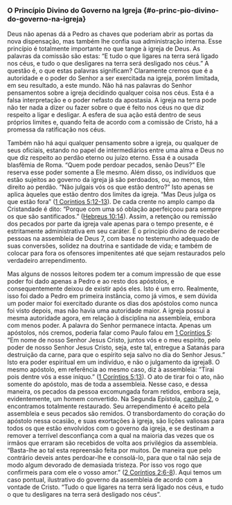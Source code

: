 ### O Princípio Divino do Governo na Igreja {#o-princ-pio-divino-do-governo-na-igreja}

Deus não apenas dá a Pedro as chaves que poderiam abrir as portas da nova dispensação, mas também lhe confia sua administração interna. Esse princípio é totalmente importante no que tange à igreja de Deus. As palavras da comissão são estas: “E tudo o que ligares na terra será ligado nos céus, e tudo o que desligares na terra será desligado nos céus.” A questão é, o que estas palavras significam? Claramente cremos que é a autoridade e o poder do Senhor a ser exercitada na igreja, porém limitada, em seu resultado, a este mundo. Não há nas palavras do Senhor pensamentos sobre a igreja decidindo qualquer coisa nos céus. Esta é a falsa interpretação e o poder nefasto da apostasia. A igreja na terra pode não ter nada a dizer ou fazer sobre o que é feito nos céus no que diz respeito a ligar e desligar. A esfera de sua ação está dentro de seus próprios limites e, quando feita de acordo com a comissão de Cristo, há a promessa da ratificação nos céus.

Também não há aqui qualquer pensamento sobre a igreja, ou qualquer de seus oficiais, estando no papel de intermediários entre uma alma e Deus no que diz respeito ao perdão eterno ou juízo eterno. Essa é a ousada blasfêmia de Roma. “Quem pode perdoar pecados, senão Deus?” Ele reserva esse poder somente a Ele mesmo. Além disso, os indivíduos que estão sujeitos ao governo da igreja já são perdoados, ou, ao menos, têm direito ao perdão. “Não julgais vós os que estão dentro?” Isto apenas se aplica àqueles que estão dentro dos limites da igreja. “Mas Deus julga os que estão fora” ([1 Coríntios 5:12-13](http://bibliaonline.com.br/acf/1co/5/12-13)). De cada crente no amplo campo da Cristandade é dito: “Porque com uma só oblação aperfeiçoou para sempre os que são santificados.” ([Hebreus 10:14](http://bibliaonline.com.br/acf/hb/10/14)). Assim, a retenção ou remissão dos pecados por parte da igreja vale apenas para o tempo presente, e é estritamente administrativa em seu caráter. É o princípio divino de receber pessoas na assembleia de Deus 7, com base no testemunho adequado de suas conversões, solidez na doutrina e santidade de vida; e também de colocar para fora os ofensores impenitentes até que sejam restaurados pelo verdadeiro arrependimento.

Mas alguns de nossos leitores podem ter a comum impressão de que esse poder foi dado apenas a Pedro e ao resto dos apóstolos, e consequentemente deixou de existir após eles. Isto é um erro. Realmente, isso foi dado a Pedro em primeira instância, como já vimos, e sem dúvida um poder maior foi exercitado durante os dias dos apóstolos como nunca foi visto depois, mas não havia uma autoridade maior. A igreja possui a mesma autoridade agora, em relação à disciplina na assembleia, embora com menos poder. A palavra do Senhor permanece intacta. Apenas um apóstolos, nós cremos, poderia falar como Paulo falou em [1 Coríntios 5](http://bibliaonline.com.br/acf/1co/5): “Em nome de nosso Senhor Jesus Cristo, juntos vós e o meu espírito, pelo poder de nosso Senhor Jesus Cristo, seja, este tal, entregue a Satanás para destruição da carne, para que o espírito seja salvo no dia do Senhor Jesus.” Isto era poder espiritual em um indivíduo, e não o julgamento da igreja8\. O mesmo apóstolo, em referência ao mesmo caso, diz à assembleia: ”Tirai pois dentre vós a esse iníquo.” ([1 Coríntios 5:13](http://bibliaonline.com.br/acf/1co/5/13)). O ato de tirar foi o ato, não somente do apóstolo, mas de toda a assembleia. Nesse caso, e dessa maneira, os pecados da pessoa excomungada foram retidos, embora seja, evidentemente, um homem convertido. Na Segunda Epístola, [capítulo 2](http://bibliaonline.com.br/acf/2co/2), o encontramos totalmente restaurado. Seu arrependimento é aceito pela assembleia e seus pecados são remidos. O transbordamento do coração do apóstolo nessa ocasião, e suas exortações à igreja, são lições valiosas para todos os que estão envolvidos com o governo da igreja, e se destinam a remover a terrível desconfiança com a qual na maioria das vezes que os irmãos que erraram são recebidos de volta aos privilégios da assembleia. “Basta-lhe ao tal esta repreensão feita por muitos. De maneira que pelo contrário deveis antes perdoar-lhe e consolá-lo, para que o tal não seja de modo algum devorado de demasiada tristeza. Por isso vos rogo que confirmeis para com ele o vosso amor.” ([2 Coríntios 2:6-8](http://bibliaonline.com.br/acf/2co/2/6-8)). Aqui temos um caso pontual, ilustrativo do governo da assembleia de acordo com a vontade de Cristo. “Tudo o que ligares na terra será ligado nos céus, e tudo o que tu desligares na terra será desligado nos céus”.